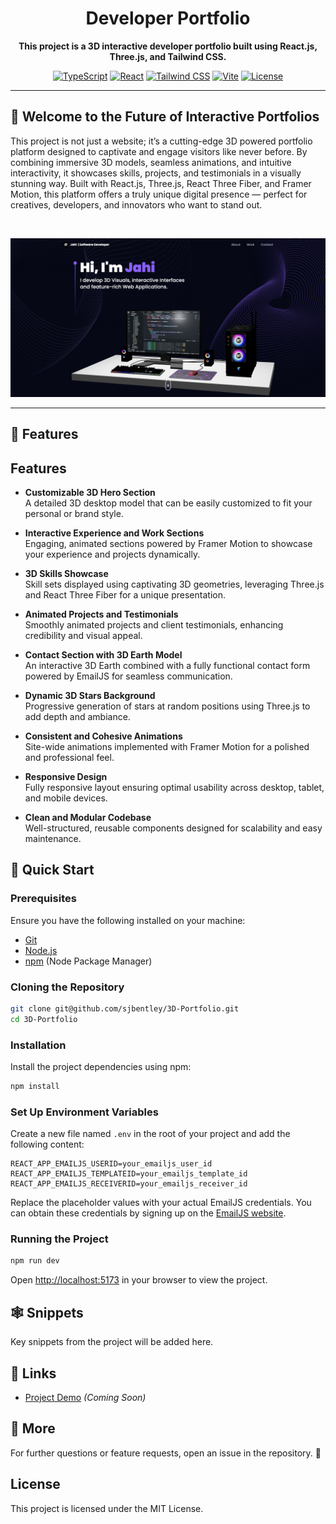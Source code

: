 <div align="center">
  <h1>Developer Portfolio</h1>
  <p><strong>This project is a 3D interactive developer portfolio built using React.js, Three.js, and Tailwind CSS.</strong></p>

  [![TypeScript](https://img.shields.io/badge/TypeScript-4.9.5-blue.svg)](https://www.typescriptlang.org/)
  [![React](https://img.shields.io/badge/React-18.3.1-61dafb.svg)](https://reactjs.org/)
  [![Tailwind CSS](https://img.shields.io/badge/Tailwind-3.3.0-38bdf8.svg)](https://tailwindcss.com/)
  [![Vite](https://img.shields.io/badge/Vite-5.0.0-646cff.svg)](https://vitejs.dev/)
  [![License](https://img.shields.io/badge/License-Proprietary-red.svg)](LICENSE)
</div>

--- 

## 🚀 Welcome to the Future of Interactive Portfolios

This project is not just a website; it’s a cutting-edge 3D powered portfolio platform designed to captivate and engage visitors like never before. By combining immersive 3D models, seamless animations, and intuitive interactivity, it showcases skills, projects, and testimonials in a visually stunning way. Built with React.js, Three.js, React Three Fiber, and Framer Motion, this platform offers a truly unique digital presence — perfect for creatives, developers, and innovators who want to stand out.

<br>

![sirjahibentley®](src/assets/overview.png)

---

## 🔋 Features

## Features

- **Customizable 3D Hero Section**  
  A detailed 3D desktop model that can be easily customized to fit your personal or brand style.

- **Interactive Experience and Work Sections**  
  Engaging, animated sections powered by Framer Motion to showcase your experience and projects dynamically.

- **3D Skills Showcase**  
  Skill sets displayed using captivating 3D geometries, leveraging Three.js and React Three Fiber for a unique presentation.

- **Animated Projects and Testimonials**  
  Smoothly animated projects and client testimonials, enhancing credibility and visual appeal.

- **Contact Section with 3D Earth Model**  
  An interactive 3D Earth combined with a fully functional contact form powered by EmailJS for seamless communication.

- **Dynamic 3D Stars Background**  
  Progressive generation of stars at random positions using Three.js to add depth and ambiance.

- **Consistent and Cohesive Animations**  
  Site-wide animations implemented with Framer Motion for a polished and professional feel.

- **Responsive Design**  
  Fully responsive layout ensuring optimal usability across desktop, tablet, and mobile devices.

- **Clean and Modular Codebase**  
  Well-structured, reusable components designed for scalability and easy maintenance.

## 🤸 Quick Start

### Prerequisites

Ensure you have the following installed on your machine:

- [Git](https://git-scm.com/)
- [Node.js](https://nodejs.org/en)
- [npm](https://www.npmjs.com/) (Node Package Manager)

### Cloning the Repository

```bash
git clone git@github.com/sjbentley/3D-Portfolio.git
cd 3D-Portfolio
```

### Installation

Install the project dependencies using npm:

```bash
npm install
```

### Set Up Environment Variables

Create a new file named `.env` in the root of your project and add the following content:

```env
REACT_APP_EMAILJS_USERID=your_emailjs_user_id
REACT_APP_EMAILJS_TEMPLATEID=your_emailjs_template_id
REACT_APP_EMAILJS_RECEIVERID=your_emailjs_receiver_id
```

Replace the placeholder values with your actual EmailJS credentials. You can obtain these credentials by signing up on the [EmailJS website](https://www.emailjs.com/).

### Running the Project

```bash
npm run dev
```

Open [http://localhost:5173](http://localhost:5173) in your browser to view the project.

## 🕸️ Snippets

Key snippets from the project will be added here.

## 🔗 Links

- [Project Demo](#) *(Coming Soon)*

## 🚀 More

For further questions or feature requests, open an issue in the repository. 🚀

## License

This project is licensed under the MIT License.
